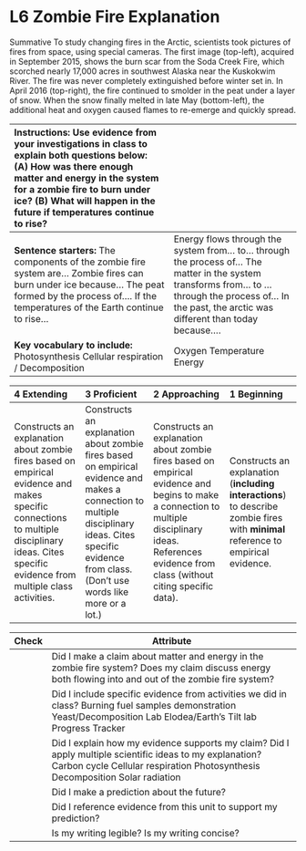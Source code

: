 # L6 Zombie Fire Explanation

Summative To study changing fires in the Arctic, scientists took pictures of fires from space, using special cameras. The first image (top-left), acquired in September 2015, shows the burn scar from the Soda Creek Fire, which scorched nearly 17,000 acres in southwest Alaska near the Kuskokwim River. The fire was never completely extinguished before winter set in. In April 2016 (top-right), the fire continued to smolder in the peat under a layer of snow. When the snow finally melted in late May (bottom-left), the additional heat and oxygen caused flames to re-emerge and quickly spread.

| Instructions: Use evidence from your investigations in class to explain both questions below:    (A) How was there enough matter and energy in the system for a zombie fire to burn under ice?    (B) What will happen in the future if temperatures continue to rise? |  |
| :---- | :---- |
| **Sentence starters:**    The components of the zombie fire system are…    Zombie fires can burn under ice because…     The peat formed by the process of….    If the temperatures of the Earth continue to rise…  | Energy flows through the system from… to… through the process of…   The matter in the system transforms from… to … through the process of…  In the past, the arctic was different than today because….  |
| **Key vocabulary to include:**    Photosynthesis    Cellular respiration / Decomposition | Oxygen Temperature Energy |

| 4 Extending | 3 Proficient | 2 Approaching | 1 Beginning |
| :---- | :---- | :---- | :---- |
| Constructs an explanation about zombie fires based on empirical evidence and makes specific connections to multiple disciplinary ideas. Cites specific evidence from multiple class activities.   | Constructs an explanation about zombie fires based on empirical evidence and makes a connection to multiple disciplinary ideas. Cites specific evidence from class.  (Don’t use words like more or a lot.) | Constructs an explanation about zombie fires based on empirical evidence and begins to make a connection to multiple disciplinary ideas. References evidence from class (without citing specific data).  | Constructs an explanation (**including interactions**) to describe zombie fires with **minimal** reference to empirical evidence.  |

| Check | Attribute |
| ----- | ----- |
|  | Did I make a claim about matter and energy in the zombie fire system?  Does my claim discuss energy both flowing into and out of the zombie fire system?  |
|  | Did I include specific evidence from activities we did in class? Burning fuel samples demonstration Yeast/Decomposition Lab Elodea/Earth’s Tilt lab Progress Tracker |
|  | Did I explain how my evidence supports my claim?  Did I apply multiple scientific ideas to my explanation? Carbon cycle Cellular respiration Photosynthesis Decomposition Solar radiation |
|  | Did I make a prediction about the future?  |
|  | Did I reference evidence from this unit to support my prediction? |
|  | Is my writing legible?  Is my writing concise? |
